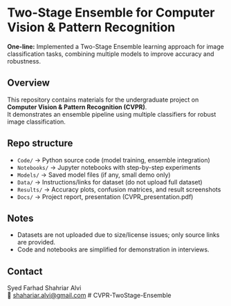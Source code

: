 # Two-Stage Ensemble for Computer Vision & Pattern Recognition

**One-line:** Implemented a Two-Stage Ensemble learning approach for image classification tasks, combining multiple models to improve accuracy and robustness.

## Overview
This repository contains materials for the undergraduate project on **Computer Vision & Pattern Recognition (CVPR)**.  
It demonstrates an ensemble pipeline using multiple classifiers for robust image classification.

## Repo structure
- `Code/` → Python source code (model training, ensemble integration)
- `Notebooks/` → Jupyter notebooks with step-by-step experiments
- `Models/` → Saved model files (if any, small demo only)
- `Data/` → Instructions/links for dataset (do not upload full dataset)
- `Results/` → Accuracy plots, confusion matrices, and result screenshots
- `Docs/` → Project report, presentation (CVPR_presentation.pdf)

## Notes
- Datasets are not uploaded due to size/license issues; only source links are provided.  
- Code and notebooks are simplified for demonstration in interviews.  

## Contact
Syed Farhad Shahriar Alvi  
📧 shahariar.alvi@gmail.com
#   C V P R - T w o S t a g e - E n s e m b l e  
 